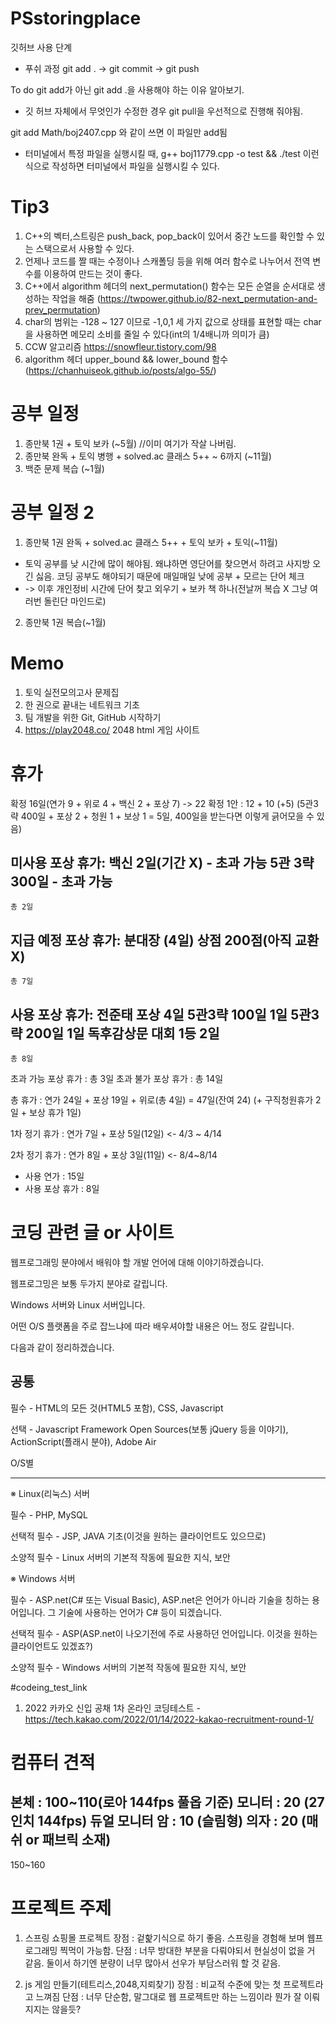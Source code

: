 # PSstoringplace
깃허브 사용 단계

- 푸쉬 과정
git add . -> git commit -> git push

To do
git add가 아닌 git add .을 사용해야 하는 이유 알아보기.

+ 깃 허브 자체에서 무엇인가 수정한 경우 git pull을 우선적으로 진행해 줘야됨.

git add Math/boj2407.cpp 와 같이 쓰면 이 파일만 add됨

- 터미널에서 특정 파일을 실행시킬 때, g++ boj11779.cpp -o test && ./test 이런 식으로 작성하면 터미널에서 파일을 실행시킬 수 있다.

# Tip3
1. C++의 벡터,스트링은 push_back, pop_back이 있어서 중간 노드를 확인할 수 있는 스택으로서 사용할 수 있다.
2. 언제나 코드를 짤 때는 수정이나 스캐폴딩 등을 위해 여러 함수로 나누어서 전역 변수를 이용하여 만드는 것이 좋다.
3. C++에서 algorithm 헤더의 next_permutation() 함수는 모든 순열을 순서대로 생성하는 작업을 해줌 (https://twpower.github.io/82-next_permutation-and-prev_permutation)
4. char의 범위는 -128 ~ 127 이므로 -1,0,1 세 가지 값으로 상태를 표현할 때는 char을 사용하면 메모리 소비를 줄일 수 있다(int의 1/4배니까 의미가 큼)
5. CCW 알고리즘 https://snowfleur.tistory.com/98
6. algorithm 헤더 upper_bound && lower_bound 함수 (https://chanhuiseok.github.io/posts/algo-55/)

# 공부 일정
1. 종만북 1권 + 토익 보카 (~5월) //이미 여기가 작살 나버림.
2. 종만북 완독 + 토익 병행 + solved.ac 클래스 5++ ~ 6까지 (~11월)
3. 백준 문제 복습 (~1월)

# 공부 일정 2
1. 종만북 1권 완독 + solved.ac 클래스 5++ + 토익 보카 + 토익(~11월)
+ 토익 공부를 낮 시간에 많이 해야됨. 왜냐하면 영단어를 찾으면서 하려고 사지방 오긴 싫음. 코딩 공부도 해야되기 때문에 매일매일 낮에 공부 + 모르는 단어 체크
+ -> 이후 개인정비 시간에 단어 찾고 외우기 + 보카 책 하나(전날꺼 복습 X 그냥 여러번 돌린단 마인드로) 
2. 종만북 1권 복습(~1월)

# Memo
1. 토익 실전모의고사 문제집
2. 한 권으로 끝내는 네트워크 기초
3. 팀 개발을 위한 Git, GitHub 시작하기
4. https://play2048.co/ 2048 html 게임 사이트

# 휴가
확정 16일(연가 9 + 위로 4 + 백신 2 + 포상 7) -> 22 확정
1안 : 12 + 10 (+5)
(5관3략 400일 + 포상 2 + 청원 1 + 보상 1 = 5일, 400일을 받는다면 이렇게 긁어모을 수 있음)

미사용 포상 휴가:
	백신 2일(기간 X) - 초과 가능
	5관 3략 300일 - 초과 가능
------------------------------------
	총 2일

지급 예정 포상 휴가:
	분대장 (4일)
	상점 200점(아직 교환 X)
------------------------------------
	총 7일

사용 포상 휴가:
	전준태 포상 4일
	5관3략 100일 1일
	5관3략 200일 1일
	독후감상문 대회 1등 2일
------------------------------------
	총 8일

초과 가능 포상 휴가 : 총 3일
초과 불가 포상 휴가 : 총 14일

총 휴가 : 연가 24일 + 포상 19일 + 위로(총 4일) = 47일(잔여 24) (+ 구직청원휴가 2일 + 보상 휴가 1일)

1차 정기 휴가 : 연가 7일 + 포상 5일(12일) <- 4/3 ~ 4/14

2차 정기 휴가 : 연가 8일 + 포상 3일(11일) <- 8/4~8/14

+ 사용 연가 : 15일
+ 사용 포상 휴가 : 8일

# 코딩 관련 글 or 사이트
웹프로그래밍 분야에서 배워야 할 개발 언어에 대해 이야기하겠습니다.

웹프로그밍은 보통 두가지 분야로 갈립니다.

Windows 서버와 Linux 서버입니다.

어떤 O/S 플랫폼을 주로 잡느냐에 따라 배우셔야할 내용은 어느 정도 갈립니다.

다음과 같이 정리하겠습니다.

공통
-----

필수 - HTML의 모든 것(HTML5 포함), CSS, Javascript

선택 - Javascript Framework Open Sources(보통 jQuery 등을 이야기), ActionScript(플래시 분야), Adobe Air

 

O/S별

------

※ Linux(리눅스) 서버

필수 - PHP, MySQL

선택적 필수 - JSP, JAVA 기초(이것을 원하는 클라이언트도 있으므로)

소양적 필수 - Linux 서버의 기본적 작동에 필요한 지식, 보안

 

※ Windows 서버

필수 - ASP.net(C# 또는 Visual Basic), ASP.net​은 언어가 아니라 기술을 칭하는 용어입니다. 그 기술에 사용하는 언어가 C# 등이 되겠습니다.

선택적 필수 - ASP(ASP.net이 나오기전에 주로 사용하던 언어입니다. 이것을 원하는 클라이언트도 있겠죠?)

소양적 필수 - Windows 서버의 기본적 작동에 필요한 지식, 보안

#codeing_test_link
1. 2022 카카오 신입 공채 1차 온라인 코딩테스트 - https://tech.kakao.com/2022/01/14/2022-kakao-recruitment-round-1/

# 컴퓨터 견적
본체 : 100~110(로아 144fps 풀옵 기준)
모니터 : 20 (27인치 144fps)
듀얼 모니터 암 : 10 (슬림형)
의자 : 20 (매쉬 or 패브릭 소재)
----------------------------------
150~160


# 프로젝트 주제
1. 스프링 쇼핑몰 프로젝트
장점 : 겉핥기식으로 하기 좋음. 스프링을 경험해 보며 웹프로그래밍 찍먹이 가능함.
단점 : 너무 방대한 부분을 다뤄야되서 현실성이 없을 거 같음. 둘이서 하기엔 분량이 너무 많아서 선우가 부담스러워 할 것 같음.

2. js 게임 만들기(테트리스,2048,지뢰찾기)
장점 : 비교적 수준에 맞는 첫 프로젝트라고 느껴짐
단점 : 너무 단순함, 말그대로 웹 프로젝트만 하는 느낌이라 뭔가 잘 이뤄지지는 않을듯?